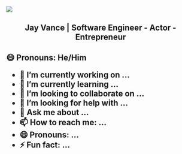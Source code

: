 <img src='https://res.cloudinary.com/deugfjrwa/image/upload/v1715954075/GitHub_ReadME/GitHub_Branding_ixmyr1.jpg'  /> 

<h2 align='center'>Jay Vance | Software Engineer - Actor - Entrepreneur<h2>

😄 Pronouns: He/Him



- 🔭 I’m currently working on ...
- 🌱 I’m currently learning ...
- 👯 I’m looking to collaborate on ...
- 🤔 I’m looking for help with ...
- 💬 Ask me about ...
- 📫 How to reach me: ...
- 😄 Pronouns: ...
- ⚡ Fun fact: ...
